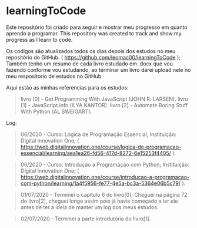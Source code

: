 # learningToCode
Este repositório foi criado para seguir e mostrar meu progresso em quanto aprendo a programar.
This repository was created to track and show my progress as I learn to code.


Os codigos são atualizados todos os dias depois dos estudos no meu repositório do GitHub. ( https://github.com/leomac00/learningToCode );
Também tenho um resumo de cada livro estudado em .docx que vou fazendo conforme vou estudando, ao terminar um livro darei upload nele no meu respositorio de estudos no GitHub.


Aqui estão as minhas referencias para os estudos:
> livro [0] - Get Programming With JavaScript (JOHN R. LARSEN).
> livro [1] - JavaScript.info (ILYA KANTOR).
> livro [2] - Automate Boring Stuff With Python (AL SWEIGART).


Log:
> 06/2020 - Curso: Lógica de Programação Essencial; Instituição: Digital Innovation One; ( https://web.digitalinnovation.one/course/logica-de-programacao-essencial/learning/aea1ea26-fd56-417d-8272-6e15253f4405/ ).

> 06/2020 - Curso: Introdução a Programação com Python; Instituição: Digital Innovation One; ( https://web.digitalinnovation.one/course/introducao-a-programacao-com-python/learning/1a4f5956-fe77-4e5a-bc3a-5364e06b5c79/ ).

> 01/07/2020 - Terminei o capítulo 6 do livro[0]; Cheguei na página 72 do livro[2], cheguei longe assim pois já havia começado a ler ele antes de ter a ideia de manter um log dos meus estudos. 

> 02/07/2020 - Terminei a parte introdutória do livro[1].
